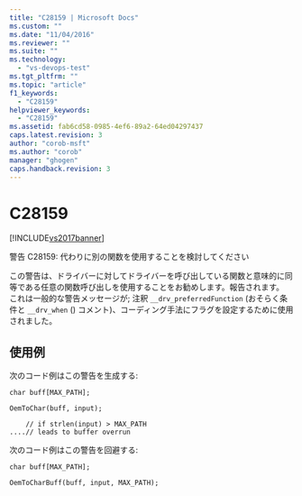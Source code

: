 ```yaml
---
title: "C28159 | Microsoft Docs"
ms.custom: ""
ms.date: "11/04/2016"
ms.reviewer: ""
ms.suite: ""
ms.technology: 
  - "vs-devops-test"
ms.tgt_pltfrm: ""
ms.topic: "article"
f1_keywords: 
  - "C28159"
helpviewer_keywords: 
  - "C28159"
ms.assetid: fab6cd58-0985-4ef6-89a2-64ed04297437
caps.latest.revision: 3
author: "corob-msft"
ms.author: "corob"
manager: "ghogen"
caps.handback.revision: 3
---
```

# C28159
[!INCLUDE[vs2017banner](../code-quality/includes/vs2017banner.md)]

警告 C28159: 代わりに別の関数を使用することを検討してください  
  
 この警告は、ドライバーに対してドライバーを呼び出している関数と意味的に同等である任意の関数呼び出しを使用することをお勧めします。報告されます。  これは一般的な警告メッセージが; 注釈 `__drv_preferredFunction` \(おそらく条件と `__drv_when` \(\) コメント\)、コーディング手法にフラグを設定するために使用されました。  
  
## 使用例  
 次のコード例はこの警告を生成する:  
  
```  
char buff[MAX_PATH];  
  
OemToChar(buff, input);  
  
    // if strlen(input) > MAX_PATH  
....// leads to buffer overrun  
```  
  
 次のコード例はこの警告を回避する:  
  
```  
char buff[MAX_PATH];  
  
OemToCharBuff(buff, input, MAX_PATH);  
```